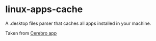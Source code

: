 # linux-apps-cache
A .desktop files parser that caches all apps installed in your machine.

Taken from [Cerebro app](https://github.com/KELiON/cerebro)

